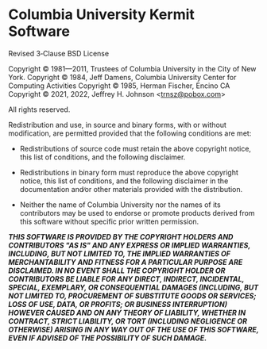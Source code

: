 # Columbia University Kermit Software

Revised 3‑Clause BSD License

Copyright © 1981—2011, Trustees of Columbia University in the City of New York.
Copyright © 1984, Jeff Damens, Columbia University Center for Computing Activities
Copyright © 1985, Herman Fischer, Encino CA
Copyright © 2021, 2022, Jeffrey H. Johnson \<trnsz@pobox.com\>

All rights reserved.

Redistribution and use, in source and binary forms, with or without
modification, are permitted provided that the following conditions are met:

- Redistributions of source code must retain the above copyright notice, this
  list of conditions, and the following disclaimer.

- Redistributions in binary form must reproduce the above copyright notice, this
  list of conditions, and the following disclaimer in the documentation and∕or
  other materials provided with the distribution.

- Neither the name of Columbia University nor the names of its contributors may
  be used to endorse or promote products derived from this software without
  specific prior written permission.

**_THIS SOFTWARE IS PROVIDED BY THE COPYRIGHT HOLDERS AND CONTRIBUTORS "AS IS"
AND ANY EXPRESS OR IMPLIED WARRANTIES, INCLUDING, BUT NOT LIMITED TO, THE
IMPLIED WARRANTIES OF MERCHANTABILITY AND FITNESS FOR A PARTICULAR PURPOSE ARE
DISCLAIMED. IN NO EVENT SHALL THE COPYRIGHT HOLDER OR CONTRIBUTORS BE LIABLE FOR
ANY DIRECT, INDIRECT, INCIDENTAL, SPECIAL, EXEMPLARY, OR CONSEQUENTIAL DAMAGES
(INCLUDING, BUT NOT LIMITED TO, PROCUREMENT OF SUBSTITUTE GOODS OR SERVICES;
LOSS OF USE, DATA, OR PROFITS; OR BUSINESS INTERRUPTION) HOWEVER CAUSED AND ON
ANY THEORY OF LIABILITY, WHETHER IN CONTRACT, STRICT LIABILITY, OR TORT
(INCLUDING NEGLIGENCE OR OTHERWISE) ARISING IN ANY WAY OUT OF THE USE OF THIS
SOFTWARE, EVEN IF ADVISED OF THE POSSIBILITY OF SUCH DAMAGE._**
